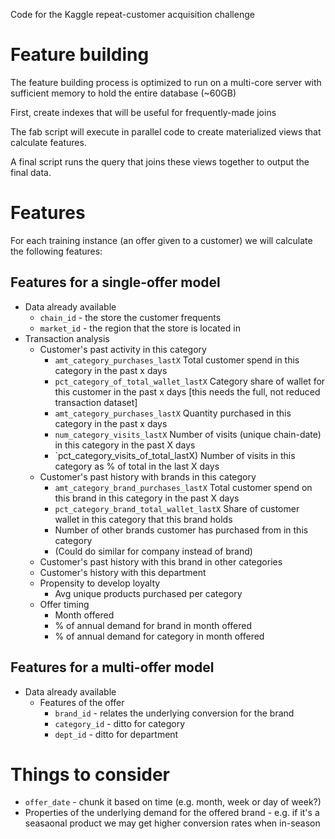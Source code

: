 Code for the Kaggle repeat-customer acquisition challenge

# Feature building

The feature building process is optimized to run on a multi-core server with
sufficient memory to hold the entire database (~60GB)

First, create indexes that will be useful for frequently-made joins

The fab script will execute in parallel code to create materialized views
that calculate features.

A final script runs the query that joins these views together to output the final data.


# Features

For each training instance (an offer given to a customer) we will calculate the following features:

## Features for a single-offer model

* Data already available
    * `chain_id` - the store the customer frequents
    * `market_id` - the region that the store is located in
* Transaction analysis
    * Customer's past activity in this category
        * `amt_category_purchases_lastX` Total customer spend in this category in the past x days
        * `pct_category_of_total_wallet_lastX` Category share of wallet for this customer in the past x days [this needs the full, not reduced transaction dataset]
        * `amt_category_purchases_lastX` Quantity purchased in this category in the past x days
        * `num_category_visits_lastX` Number of visits (unique chain-date) in this category in the past X days
        * `pct_category_visits_of_total_lastX) Number of visits in this category as % of total in the last X days
    * Customer's past history with brands in this category
        * `amt_category_brand_purchases_lastX` Total customer spend on this brand in this category in the past X days
        * `pct_category_brand_total_wallet_lastX` Share of customer wallet in this category that this brand holds
        * Number of other brands customer has purchased from in this category
        * (Could do similar for company instead of brand)
    * Customer's past history with this brand in other categories
    * Customer's history with this department
    * Propensity to develop loyalty
        * Avg unique products purchased per category
    * Offer timing
        * Month offered
        * % of annual demand for brand in month offered
        * % of annual demand for category in month offered

## Features for a multi-offer model

* Data already available
    * Features of the offer
        * `brand_id` - relates the underlying conversion for the brand
        * `category_id` - ditto for category
        * `dept_id` - ditto for department

# Things to consider

* `offer_date` - chunk it based on time (e.g. month, week or day of week?)
* Properties of the underlying demand for the offered brand - e.g. if it's a seasaonal product we may get higher conversion rates when in-season


